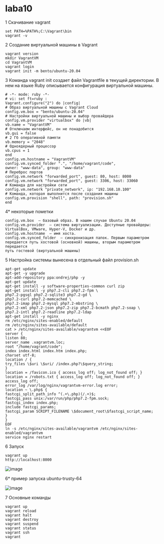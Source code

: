 # laba10

1 Скачивание vagrant
```
set PATH=%PATH%;C:\Vagrant\bin
vagrant -v
```
2 Создание виртуальной машины в Vagrant
```
vagrant version
mkdir VagrantVM
cd VagrantVM
vagrant login
vagrant init -m bento/ubuntu-20.04
```
3 Команда  vagrant init создает файл Vagrantfile в текущей директории. В нем на
языке Ruby описывается конфигурация виртуальной машины.
```
# -*- mode: ruby -*-
# vi: set ft=ruby :
Vagrant.configure("2") do |config|
# Образ виртуальной машины с Vagrant Cloud
config.vm.box = "bento/ubuntu-20.04"
# Настройки виртуальной машины и выбор провайдера
config.vm.provider "virtualbox" do |vb|
vb.name = "VagrantVM"
# Отключаем интерфейс, он не понадобится
vb.gui = false
# 2 Гб оперативной памяти
vb.memory = "2048"
# Одноядерный процессор
vb.cpus = 1
end
config.vm.hostname = "VagrantVM"
config.vm.synced_folder ".", "/home/vagrant/code",
owner: "www-data", group: "www-data"
# Переброс портов
config.vm.network "forwarded_port", guest: 80, host: 8000
config.vm.network "forwarded_port", guest: 3306, host: 33060
# Команда для настройки сети
config.vm.network "private_network", ip: "192.168.10.100"
# Команда, которая выполнится после создания машины
config.vm.provision "shell", path: "provision.sh"
end
```
4* некоторые пометки
```
config.vm.box  — базовый образ. В нашем случае Ubuntu 20.04
config.vm.provider  — система виртуализации. Доступные провайдеры:
VirtualBox, VMware, Hyper-V, Docker и др.
config.vm.hostname  — имя хоста.
config.vm.synced_folder  — синхронизация папок. Первым параметром
передается путь хостовой (основной) машины, вторым параметром передается
путь гостевой (виртуальной машины)
```
5 Настройка системы вынесена в отдельный файл provision.sh
```
apt-get update
apt-get -y upgrade
apt-add-repository ppa:ondrej/php -y
apt-get update
apt-get install -y software-properties-common curl zip
apt-get install -y php7.2-cli php7.2-fpm \
php7.2-pgsql php7.2-sqlite3 php7.2-gd \
php7.2-curl php7.2-memcached \
php7.2-imap php7.2-mysql php7.2-mbstring \
php7.2-xml php7.2-json php7.2-zip php7.2-bcmath php7.2-soap \
php7.2-intl php7.2-readline php7.2-ldap
apt-get install -y nginx
rm /etc/nginx/sites-enabled/default
rm /etc/nginx/sites-available/default
cat > /etc/nginx/sites-available/vagrantvm <<EOF
server {
listen 80;
server_name .vagrantvm.loc;
root "/home/vagrant/code";
index index.html index.htm index.php;
charset utf-8;
location / {
try_files \$uri \$uri/ /index.php?\$query_string;
}
location = /favicon.ico { access_log off; log_not_found off; }
location = /robots.txt { access_log off; log_not_found off; }
access_log off;
error_log /var/log/nginx/vagrantvm-error.log error;
location ~ \.php$ {
fastcgi_split_path_info ^(.+\.php)(/.+)$;
fastcgi_pass unix:/var/run/php/php7.2-fpm.sock;
fastcgi_index index.php;
include fastcgi_params;
fastcgi_param SCRIPT_FILENAME \$document_root\$fastcgi_script_name;
}
}
EOF
ln -s /etc/nginx/sites-available/vagrantvm /etc/nginx/sites-enabled/vagrantvm
service nginx restart
```
6 Запуск
```
vagrant up
http://localhost:8000
```
![image](https://user-images.githubusercontent.com/46539072/172272927-7f91bf6d-0ced-4e35-9593-6fad22c091e4.png)

6* пример запуска ubuntu-trusty-64

![image](https://user-images.githubusercontent.com/46539072/172271050-b11f907e-58b3-4081-aa9e-3fc04322a0d6.png)

7 Основные команды
```
vagrant up 
vagrant reload 
vagrant halt 
vagrant destroy  
vagrant suspend  
vagrant status 
vagrant ssh  
vagrant 
```
